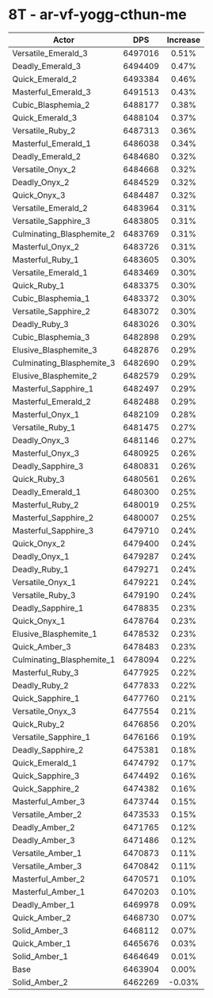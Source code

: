 # 8T - ar-vf-yogg-cthun-me
| Actor | DPS | Increase |
|---|:---:|:---:|
|Versatile_Emerald_3|6497016|0.51%|
|Deadly_Emerald_3|6494409|0.47%|
|Quick_Emerald_2|6493384|0.46%|
|Masterful_Emerald_3|6491513|0.43%|
|Cubic_Blasphemia_2|6488177|0.38%|
|Quick_Emerald_3|6488104|0.37%|
|Versatile_Ruby_2|6487313|0.36%|
|Masterful_Emerald_1|6486038|0.34%|
|Deadly_Emerald_2|6484680|0.32%|
|Versatile_Onyx_2|6484668|0.32%|
|Deadly_Onyx_2|6484529|0.32%|
|Quick_Onyx_3|6484487|0.32%|
|Versatile_Emerald_2|6483964|0.31%|
|Versatile_Sapphire_3|6483805|0.31%|
|Culminating_Blasphemite_2|6483769|0.31%|
|Masterful_Onyx_2|6483726|0.31%|
|Masterful_Ruby_1|6483605|0.30%|
|Versatile_Emerald_1|6483469|0.30%|
|Quick_Ruby_1|6483375|0.30%|
|Cubic_Blasphemia_1|6483372|0.30%|
|Versatile_Sapphire_2|6483072|0.30%|
|Deadly_Ruby_3|6483026|0.30%|
|Cubic_Blasphemia_3|6482898|0.29%|
|Elusive_Blasphemite_3|6482876|0.29%|
|Culminating_Blasphemite_3|6482690|0.29%|
|Elusive_Blasphemite_2|6482579|0.29%|
|Masterful_Sapphire_1|6482497|0.29%|
|Masterful_Emerald_2|6482488|0.29%|
|Masterful_Onyx_1|6482109|0.28%|
|Versatile_Ruby_1|6481475|0.27%|
|Deadly_Onyx_3|6481146|0.27%|
|Masterful_Onyx_3|6480925|0.26%|
|Deadly_Sapphire_3|6480831|0.26%|
|Quick_Ruby_3|6480561|0.26%|
|Deadly_Emerald_1|6480300|0.25%|
|Masterful_Ruby_2|6480019|0.25%|
|Masterful_Sapphire_2|6480007|0.25%|
|Masterful_Sapphire_3|6479710|0.24%|
|Quick_Onyx_2|6479400|0.24%|
|Deadly_Onyx_1|6479287|0.24%|
|Deadly_Ruby_1|6479271|0.24%|
|Versatile_Onyx_1|6479221|0.24%|
|Versatile_Ruby_3|6479190|0.24%|
|Deadly_Sapphire_1|6478835|0.23%|
|Quick_Onyx_1|6478764|0.23%|
|Elusive_Blasphemite_1|6478532|0.23%|
|Quick_Amber_3|6478483|0.23%|
|Culminating_Blasphemite_1|6478094|0.22%|
|Masterful_Ruby_3|6477925|0.22%|
|Deadly_Ruby_2|6477833|0.22%|
|Quick_Sapphire_1|6477760|0.21%|
|Versatile_Onyx_3|6477554|0.21%|
|Quick_Ruby_2|6476856|0.20%|
|Versatile_Sapphire_1|6476166|0.19%|
|Deadly_Sapphire_2|6475381|0.18%|
|Quick_Emerald_1|6474792|0.17%|
|Quick_Sapphire_3|6474492|0.16%|
|Quick_Sapphire_2|6474382|0.16%|
|Masterful_Amber_3|6473744|0.15%|
|Versatile_Amber_2|6473533|0.15%|
|Deadly_Amber_2|6471765|0.12%|
|Deadly_Amber_3|6471486|0.12%|
|Versatile_Amber_1|6470873|0.11%|
|Versatile_Amber_3|6470842|0.11%|
|Masterful_Amber_2|6470571|0.10%|
|Masterful_Amber_1|6470203|0.10%|
|Deadly_Amber_1|6469978|0.09%|
|Quick_Amber_2|6468730|0.07%|
|Solid_Amber_3|6468112|0.07%|
|Quick_Amber_1|6465676|0.03%|
|Solid_Amber_1|6464649|0.01%|
|Base|6463904|0.00%|
|Solid_Amber_2|6462269|-0.03%|
